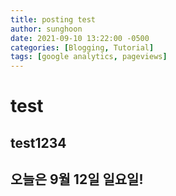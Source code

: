 ```yaml
---
title: posting test
author: sunghoon
date: 2021-09-10 13:22:00 -0500
categories: [Blogging, Tutorial]
tags: [google analytics, pageviews]
---
```


# test

## test1234
## 오늘은 9월 12일 일요일!